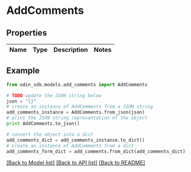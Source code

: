 # AddComments


## Properties

Name | Type | Description | Notes
------------ | ------------- | ------------- | -------------

## Example

```python
from odin_sdk.models.add_comments import AddComments

# TODO update the JSON string below
json = "{}"
# create an instance of AddComments from a JSON string
add_comments_instance = AddComments.from_json(json)
# print the JSON string representation of the object
print AddComments.to_json()

# convert the object into a dict
add_comments_dict = add_comments_instance.to_dict()
# create an instance of AddComments from a dict
add_comments_form_dict = add_comments.from_dict(add_comments_dict)
```
[[Back to Model list]](../README.md#documentation-for-models) [[Back to API list]](../README.md#documentation-for-api-endpoints) [[Back to README]](../README.md)


